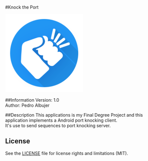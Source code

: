 #Knock the Port

<img src="https://raw.githubusercontent.com/P4R/knocktheport/develop/app/src/main/ic_launcher-web.png" alt="" width="250" height="250"/>

##Information
Version: 1.0  
Author: Pedro Albujer

##Description
This applications is my Final Degree Project and this application implements a Android port knocking client.  
It's use to send sequences to port knocking server.

## License
See the [LICENSE](LICENSE) file for license rights and limitations (MIT).